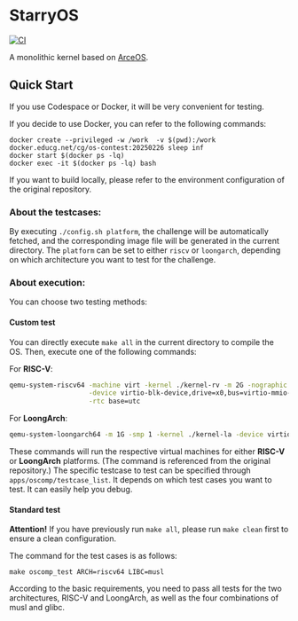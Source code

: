 # StarryOS

[![CI](https://github.com/arceos-org/starry-next/actions/workflows/ci.yml/badge.svg?branch=main)](https://github.com/arceos-org/starry-next/actions/workflows/ci.yml)

A monolithic kernel based on [ArceOS](https://github.com/arceos-org/arceos).


## Quick Start
 
If you use Codespace or Docker, it will be very convenient for testing. 

If you decide to use Docker, you can refer to the following commands:
```
docker create --privileged -w /work  -v $(pwd):/work docker.educg.net/cg/os-contest:20250226 sleep inf
docker start $(docker ps -lq)
docker exec -it $(docker ps -lq) bash
```

If you want to build locally, please refer to the environment configuration of the original repository.



### About the testcases:
By executing `./config.sh platform`, the challenge will be automatically fetched, and the corresponding image file will be generated in the current directory. The `platform` can be set to either `riscv` or `loongarch`, depending on which architecture you want to test for the challenge.

### About execution:
 
You can choose two testing methods:

#### Custom test

You can directly execute `make all` in the current directory to compile the OS. Then, execute one of the following commands:

For **RISC-V**:
```bash
qemu-system-riscv64 -machine virt -kernel ./kernel-rv -m 2G -nographic -smp 2 -bios default -drive file=sdcard-riscv64.img,if=none,format=raw,id=x0 \
                    -device virtio-blk-device,drive=x0,bus=virtio-mmio-bus.0 -no-reboot -device virtio-net-device,netdev=net -netdev user,id=net \
                    -rtc base=utc
```

For **LoongArch**:
```bash
qemu-system-loongarch64 -m 1G -smp 1 -kernel ./kernel-la -device virtio-blk-pci,drive=disk0 -drive id=disk0,if=none,format=raw,file=sdcard-loongarch64.img -no-reboot -device virtio-net-pci,netdev=net0 -netdev user,id=net0,hostfwd=tcp::5555-:5555,hostfwd=udp::5555-:5555 -nographic
```

These commands will run the respective virtual machines for either **RISC-V** or **LoongArch** platforms.
(The command is referenced from the original repository.)
The specific testcase to test can be specified through `apps/oscomp/testcase_list`. It depends on which test cases you want to test. It can easily help you debug.

#### Standard test

**Attention!**
If you have previously run `make all`, please run `make clean` first to ensure a clean configuration.

The command for the test cases is as follows:
```
make oscomp_test ARCH=riscv64 LIBC=musl
```
According to the basic requirements, you need to pass all tests for the two architectures, RISC-V and LoongArch, as well as the four combinations of musl and glibc.











